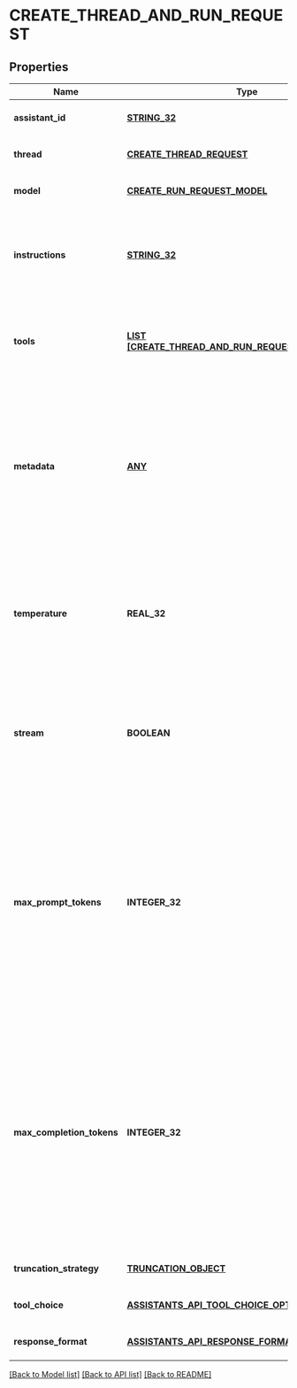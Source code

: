 # CREATE_THREAD_AND_RUN_REQUEST

## Properties
Name | Type | Description | Notes
------------ | ------------- | ------------- | -------------
**assistant_id** | [**STRING_32**](STRING_32.md) | The ID of the [assistant](/docs/api-reference/assistants) to use to execute this run. | [default to null]
**thread** | [**CREATE_THREAD_REQUEST**](CreateThreadRequest.md) |  | [optional] [default to null]
**model** | [**CREATE_RUN_REQUEST_MODEL**](CreateRunRequest_model.md) |  | [optional] [default to null]
**instructions** | [**STRING_32**](STRING_32.md) | Override the default system message of the assistant. This is useful for modifying the behavior on a per-run basis. | [optional] [default to null]
**tools** | [**LIST [CREATE_THREAD_AND_RUN_REQUEST_TOOLS_INNER]**](CreateThreadAndRunRequest_tools_inner.md) | Override the tools the assistant can use for this run. This is useful for modifying the behavior on a per-run basis. | [optional] [default to null]
**metadata** | [**ANY**](.md) | Set of 16 key-value pairs that can be attached to an object. This can be useful for storing additional information about the object in a structured format. Keys can be a maximum of 64 characters long and values can be a maxium of 512 characters long.  | [optional] [default to null]
**temperature** | **REAL_32** | What sampling temperature to use, between 0 and 2. Higher values like 0.8 will make the output more random, while lower values like 0.2 will make it more focused and deterministic.  | [optional] [default to 1]
**stream** | **BOOLEAN** | If &#x60;true&#x60;, returns a stream of events that happen during the Run as server-sent events, terminating when the Run enters a terminal state with a &#x60;data: [DONE]&#x60; message.  | [optional] [default to null]
**max_prompt_tokens** | **INTEGER_32** | The maximum number of prompt tokens that may be used over the course of the run. The run will make a best effort to use only the number of prompt tokens specified, across multiple turns of the run. If the run exceeds the number of prompt tokens specified, the run will end with status &#x60;complete&#x60;. See &#x60;incomplete_details&#x60; for more info.  | [optional] [default to null]
**max_completion_tokens** | **INTEGER_32** | The maximum number of completion tokens that may be used over the course of the run. The run will make a best effort to use only the number of completion tokens specified, across multiple turns of the run. If the run exceeds the number of completion tokens specified, the run will end with status &#x60;incomplete&#x60;. See &#x60;incomplete_details&#x60; for more info.  | [optional] [default to null]
**truncation_strategy** | [**TRUNCATION_OBJECT**](TruncationObject.md) |  | [optional] [default to null]
**tool_choice** | [**ASSISTANTS_API_TOOL_CHOICE_OPTION**](AssistantsApiToolChoiceOption.md) |  | [optional] [default to null]
**response_format** | [**ASSISTANTS_API_RESPONSE_FORMAT_OPTION**](AssistantsApiResponseFormatOption.md) |  | [optional] [default to null]

[[Back to Model list]](../README.md#documentation-for-models) [[Back to API list]](../README.md#documentation-for-api-endpoints) [[Back to README]](../README.md)


